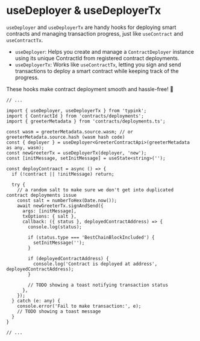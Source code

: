 # useDeployer & useDeployerTx

`useDeployer` and `useDeployerTx` are handy hooks for deploying smart contracts and managing transaction progress, just like `useContract` and `useContractTx`.

* `useDeployer`: Helps you create and manage a `ContractDeployer` instance using its unique ContractId from registered contract deployments.
* `useDeployerTx`: Works like `useContractTx`, letting you sign and send transactions to deploy a smart contract while keeping track of the progress.

These hooks make contract deployment smooth and hassle-free! 🚀

```tsx
// ...

import { useDeployer, useDeployerTx } from 'typink';
import { ContractId } from 'contracts/deployments';
import { greeterMetadata } from 'contracts/deployments.ts';

const wasm = greeterMetadata.source.wasm; // or greeterMetadata.source.hash (wasm hash code)
const { deployer } = useDeployer<GreeterContractApi>(greeterMetadata as any, wasm);
const newGreeterTx = useDeployerTx(deployer, 'new');
const [initMessage, setInitMessage] = useState<string>('');

const deployContraact = async () => {
  if (!contract || !initMessage) return;

  try {
    // a random salt to make sure we don't get into duplicated contract deployments issue
    const salt = numberToHex(Date.now()); 
    await newGreeterTx.signAndSend({
      args: [initMessage],
      txOptions: { salt },
      callback: ({ status }, deployedContractAddress) => {
        console.log(status);

        if (status.type === 'BestChainBlockIncluded') {
          setInitMessage('');
        }

        if (deployedContractAddress) {
          console.log('Contract is deployed at address', deployedContractAddress);
        }

        // TODO showing a toast notifying transaction status
      },
    });
  } catch (e: any) {
    console.error('Fail to make transaction:', e);
    // TODO showing a toast message
  }
}

// ...
```


